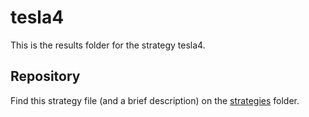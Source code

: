 # tesla4

This is the results folder for the strategy tesla4.  
## Repository
Find this strategy file (and a brief description) on the [strategies](/strategies) folder.